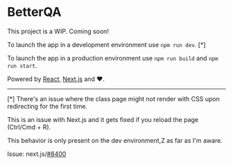 # BetterQA

This project is a WIP.
Coming soon!

To launch the app in a development environment use `npm run dev`. [*]

To launch the app in a production environment use `npm run build` and `npm run start`.

Powered by [React](https://reactjs.org/), [Next.js](https://nextjs.org/) and ❤️.

---

[*] There's an issue where the class page might not render with CSS upon redirecting for the first time.

This is an issue with Next.js and it gets fixed if you reload the page (Ctrl/Cmd + R).

This behavior is only present on the dev environment,Z as far as I'm aware.

Issue: next.js/[#8400](https://github.com/zeit/next.js/issues/8400)
